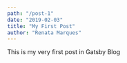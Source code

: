 ```yaml
---
path: "/post-1"
date: "2019-02-03"
title: "My First Post"
author: "Renata Marques"
---
```


This is my very first post in Gatsby Blog